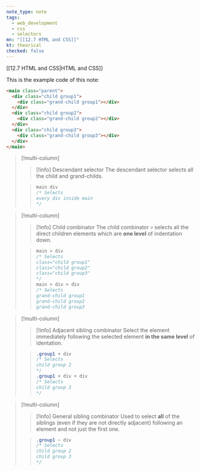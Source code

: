 ```yaml
---
note_type: note
tags:
  - web_development
  - css
  - selectors
mn: "[[12.7 HTML and CSS]]"
kt: theorical
checked: false
---
```

[[12.7 HTML and CSS|HTML and CSS]]

This is the example code of this note:

```HTML
<main class="parent">
  <div class="child group1">
    <div class="grand-child group1"></div>
  </div>
  <div class="child group2">
    <div class="grand-child group2"></div>
  </div>
  <div class="child group3">
    <div class="grand-child group3"></div>
  </div>
</main>
```

>[!multi-column]
>
>>[!info] Descendant selector
>> The descendant selector selects all the child and grand-childs. 
>
>>```CSS
>>main div
>>/* Selects
>>every div inside main
>>*/
>>```

>[!multi-column]
>
>>[!info] Child combinator
>> The child combinator `>` selects all the direct children elements which are **one level** of indentation down.
>
>>```CSS
>>main > div
>>/* Selects
>>class="child group1"
>>class="child group2"
>>class="child group3"
>>*/
>>main > div > div
>>/* Selects
>>grand-child group1
>>grand-child group2
>>grand-child group3
>>```

>[!multi-column]
>
>>[!info] Adjacent sibling combinator
>> Select the element immediately following the selected element **in the same level** of identation. 
>
>>```CSS
>>.group1 + div
>>/* Selects
>>child group 2
>>*/
>>.group1 + div + div
>>/* Selects
>>child group 3
>>*/
>>```

>[!multi-column]
>
>>[!info] General sibling combinator
>>Used to select **all** of the siblings (even if they are not directly adjacent) following an element and not just the first one. 
>
>>```CSS
>>.group1 ~ div
>>/* Selects
>>child group 2
>>child group 3
>>*/
>>```

